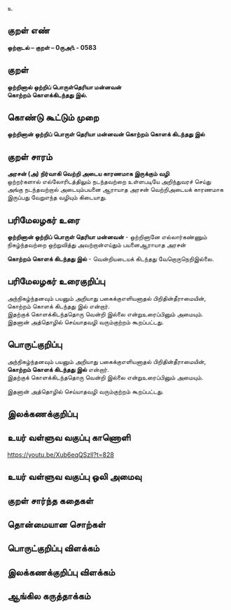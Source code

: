 உ

## குறள் எண் 

**ஒற்றாடல் – குறள் – 0ருஅ௩ - 0583**  

## குறள் 

**ஒற்றினால் ஒற்றிப் பொருள்தெரியா மன்னவன்  
கொற்றம் கொளக்கிடந்தது இல்.**  

## கொண்டு கூட்டும் முறை

**ஒற்றினான் ஒற்றிப் பொருள் தெரியா மன்னவன் கொற்றம் கொளக் கிடந்தது இல்**  

## குறள் சாரம் 

**அரசன் (அ) நிர்வாகி வெற்றி அடைய காரணமாக இருக்கும் வழி**  
ஒற்றர்களால் எல்லோரிடத்திலும் நடந்தவற்றை உள்ளபடியே அறிந்துவரச் செய்து அங்கு நடந்தவற்றால் அடையும்பயனை ஆராயாத அரசன் வெற்றிஅடையக் காரணமாக இருப்பது வேறுஎந்த வழியும் கிடையாது.  

## பரிமேலழகர் உரை

**ஒற்றினான் ஒற்றிப் பொருள் தெரியா மன்னவன்** - ஒற்றினானே எல்லார்கண்ணும் நிகழ்ந்தவற்றை ஒற்றுவித்து அவற்றான்எய்தும் பயனைஆராயாத அரசன்  

**கொற்றம் கொளக் கிடந்தது இல்** - வென்றியடையக் கிடந்தது வேறொருநெறிஇல்லை. 

## பரிமேலழகர் உரைகுறிப்பு   

அந்நிகழ்ந்தனவும் பயனும் அறியாது பகைக்குஎளியனாதல் பிறிதின்தீராமையின், கொற்றம் கொளக் கிடந்தது இல் என்றார்.  
இதற்குக் கொளக்கிடந்ததொரு வென்றி இல்லை என்றுஉரைப்பினும் அமையும்.  
இதனான் அத்தொழில் செய்யாதவழி வரும்குற்றம் கூறப்பட்டது.   

## பொருட்குறிப்பு 

அந்நிகழ்ந்தனவும் பயனும் அறியாது பகைக்குஎளியனாதல் பிறிதின்தீராமையின்,  
**கொற்றம் கொளக் கிடந்தது இல்** என்றார்.  
இதற்குக் கொளக்கிடந்ததொரு வென்றி இல்லை என்றுஉரைப்பினும் அமையும்.  

இதனான் அத்தொழில் செய்யாதவழி வரும்குற்றம் கூறப்பட்டது.     

## இலக்கணக்குறிப்பு  


## உயர் வள்ளுவ வகுப்பு காணொளி

https://youtu.be/Xub6eqQSzlI?t=828 

## உயர் வள்ளுவ வகுப்பு ஒலி அமைவு 

 
## குறள் சார்ந்த கதைகள் 


## தொன்மையான சொற்கள்


## பொருட்குறிப்பு விளக்கம்


## இலக்கணக்குறிப்பு விளக்கம்


## ஆங்கில கருத்தாக்கம் 


